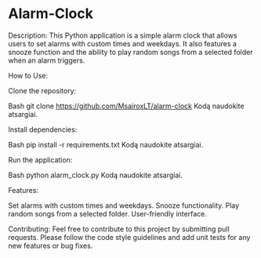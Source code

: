 # Alarm-Clock

Description:
This Python application is a simple alarm clock that allows users to set alarms with custom times and weekdays. It also features a snooze function and the ability to play random songs from a selected folder when an alarm triggers.

How to Use:

Clone the repository:

Bash
git clone https://github.com/MsairoxLT/alarm-clock
Kodą naudokite atsargiai.

Install dependencies:

Bash
pip install -r requirements.txt
Kodą naudokite atsargiai.

Run the application:

Bash
python alarm_clock.py
Kodą naudokite atsargiai.

Features:

Set alarms with custom times and weekdays.
Snooze functionality.
Play random songs from a selected folder.
User-friendly interface.

Contributing:
Feel free to contribute to this project by submitting pull requests. Please follow the code style guidelines and add unit tests for any new features or bug fixes.
